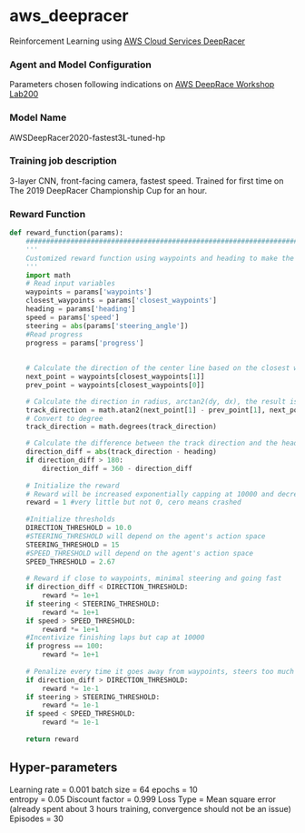 # aws_deepracer
 Reinforcement Learning using [AWS Cloud Services DeepRacer](https://console.aws.amazon.com/deepracer/home?region=us-east-1#welcome)

### Agent and Model Configuration
Parameters chosen following indications on [AWS DeepRace Workshop Lab200](https://github.com/aws-samples/aws-deepracer-workshops/tree/master/Workshops/2019-reInvent/Lab_200_AIM207)

### Model Name
AWSDeepRacer2020-fastest3L-tuned-hp

### Training job description
3-layer CNN, front-facing camera, fastest speed. Trained for first time on The 2019 DeepRacer Championship Cup for an hour.

### Reward Function
```python
def reward_function(params):
    ###################################################################
    '''
    Customized reward function using waypoints and heading to make the car in the right direction and incentivizing going fast and finishing laps
    '''
    import math
    # Read input variables
    waypoints = params['waypoints']
    closest_waypoints = params['closest_waypoints']
    heading = params['heading']
    speed = params['speed']
    steering = abs(params['steering_angle'])
    #Read progress
    progress = params['progress']
    
    
    # Calculate the direction of the center line based on the closest waypoints
    next_point = waypoints[closest_waypoints[1]]
    prev_point = waypoints[closest_waypoints[0]]

    # Calculate the direction in radius, arctan2(dy, dx), the result is (-pi, pi) in radians
    track_direction = math.atan2(next_point[1] - prev_point[1], next_point[0] - prev_point[0]) 
    # Convert to degree
    track_direction = math.degrees(track_direction)

    # Calculate the difference between the track direction and the heading direction of the car
    direction_diff = abs(track_direction - heading)
    if direction_diff > 180:
        direction_diff = 360 - direction_diff
    
    # Initialize the reward
    # Reward will be increased exponentially capping at 10000 and decreased at every penalty
    reward = 1 #very little but not 0, cero means crashed
    
    #Initialize thresholds
    DIRECTION_THRESHOLD = 10.0
    #STEERING_THRESHOLD will depend on the agent's action space
    STEERING_THRESHOLD = 15
    #SPEED_THRESHOLD will depend on the agent's action space
    SPEED_THRESHOLD = 2.67 
    
    # Reward if close to waypoints, minimal steering and going fast
    if direction_diff < DIRECTION_THRESHOLD:
        reward *= 1e+1
    if steering < STEERING_THRESHOLD:
        reward *= 1e+1
    if speed > SPEED_THRESHOLD:
        reward *= 1e+1
    #Incentivize finishing laps but cap at 10000
    if progress == 100: 
        reward *= 1e+1
    
    # Penalize every time it goes away from waypoints, steers too much or goes slow
    if direction_diff > DIRECTION_THRESHOLD:
        reward *= 1e-1
    if steering > STEERING_THRESHOLD:
        reward *= 1e-1
    if speed < SPEED_THRESHOLD:
        reward *= 1e-1
    
    return reward
```

## Hyper-parameters

Learning rate = 0.001
batch size = 64 
epochs = 10  
entropy = 0.05
Discount factor = 0.999
Loss Type = Mean square error (already spent about 3 hours training, convergence should not be an issue)
Episodes = 30